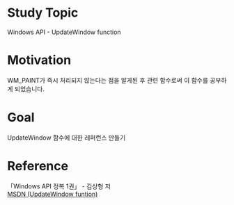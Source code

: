 # Study Topic
  
Windows API - UpdateWindow function  
  
# Motivation
  
WM_PAINT가 즉시 처리되지 않는다는 점을 알게된 후 관련 함수로써 이 함수를 공부하게 되었습니다.  
  
# Goal
  
UpdateWindow 함수에 대한 레퍼런스 만들기  
  
# Reference
  
「Windows API 정복 1권」 - 김상형 저  
<a href = "https://docs.microsoft.com/en-us/windows/win32/api/winuser/nf-winuser-updatewindow">
MSDN (UpdateWindow funtion)
</a>
